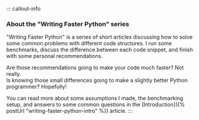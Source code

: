 ::: callout-info
### About the "Writing Faster Python" series

"Writing Faster Python" is a series of short articles discussing how to solve some common problems with different code structures. I run some benchmarks, discuss the difference between each code snippet, and finish with some personal recommendations.

Are those recommendations going to make your code much faster? Not really.  
Is knowing those small differences going to make a slightly better Python programmer? Hopefully!

You can read more about some assumptions I made, the benchmarking setup, and answers to some common questions in the [Introduction]({% postUrl "writing-faster-python-intro" %}) article.
:::
